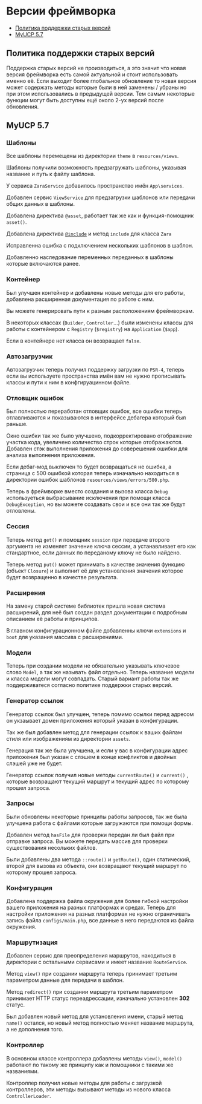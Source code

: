 # Версии фреймворка

- [Политика поддержки старых версий](#Политика-поддержки-старых-версий)
- [MyUCP 5.7](#5.7)

<a name="Политика-поддержки-старых-версий"></a>
## Политика поддержки старых версий

Поддержка старых версий не производиться, а это значит что новая версия фреймворка есть самой актуальной и стоит использовать именно её. Если выходит более глобальное обновление то новая версия может содержать методы которые были в ней заменены / убраны но при этом использовались в предыдущей версии. Тем самым некоторые функции могут быть доступны ещё около 2-ух версий после обновления.

<a name="5.7"></a>
## MyUCP 5.7

### Шаблоны

Все шаблоны перемещены из директории `theme` в `resources/views`.

Шаблоны получили возможность предзагружать шаблоны, указывая название и путь к файлу шаблона.

У сервиса `ZaraService` добавилось пространство имён `App\services`.

Добавлен сервис `ViewService` для предзагрузки шаблонов или передачи общих данных в шаблоны.

Добавлена директива `@asset`, работает так же как и функция-помощник `asset()`.

Добавлена директива [`@include`](/docs/5.7/zara/#Включение-подшаблонов) и метод `include` для класса `Zara`

Исправленна ошибка с подключением нескольких шаблонов в шаблон. 

Добавленно наследование переменных переданных в шаблоны которые включаются ранее.

### Контейнер

Был улучшен контейнер и добавлены новые методы для его работы, добавлена расширенная документация по работе с ним.

Вы можете генерировать пути к разным расположениям фреймворкам.

В некоторых классах (`Builder`, `Controller`...) были изменены классы для работы с контейнером с `Registry` (`$registry`) на `Application` (`$app`).

Если в контейнере нет класса он возвращает `false`.

### Автозагрузчик

Автозагрузчик теперь получил поддержку загрузки по `PSR-4`, теперь если вы используете пространства имён вам не нужно
прописывать классы и пути к ним в конфгируацинном файле.

### Отловщик ошибок

Был полностью переработан отловщик ошибок, все ошибки теперь отлавливаются и показываются в интерфейсе
дебагера который был раньше.

Окно ошибки так же было улучшено, подкорректировано отображение участка кода, увеличено количество строк которые отображаются.
Добавлен стэк выполнения приложения до соверешения ошибки для анализа выполнения приложения.

Если дебаг-мод выключен то будет возвращаться не ошибка, а страница с 500 ошибкой которая теперь изначально находиться в директории ошибок шаблонов 
`resources/views/errors/500.php`.

Теперь в фреймворке вместо создания и вызова класса `Debug` используеться выбрасывание исключения при помощи класса `DebugException`, но вы можете создавать свои и все они так же будут отловлены.

### Сессия

Теперь метод `get()` и помощник `session` при передаче второго аргумента не изменяет значение ключа сессии, а устанавливает его как стандартное,
если данных по переданому ключу не было найдено.

Теперь метод `put()` может принимать в качестве значения функцию (объект `Closure`) и выполнит её для установления значения которое будет возвращенно в качестве результата.

### Расширения

На замену старой системе библиотек пришла новая система расширений, для неё был создан раздел документации с подробным описанием её работы и принципов.

В главном конфигурационном файле добавленны ключи `extensions` и `boot` для указания массива с расширениями.

### Модели

Теперь при создании модели не обязательно указывать ключевое слово `Model`, а так же называть файл отдельно. Теперь название модели и класса модели могут совпадать.
Старый вариант работы так же поддерживатеся согласно политике поддержки старых версий.

### Генератор ссылок

Генератор ссылок был улучшен, теперь помимо ссылки перед адресом он укзаывает домен приложения который указан в конфигурации.

Так же был добавлен метод для генерации ссылок к ваших файлам стиля или изображениям из директории `assets`.

Генерация так же была улучшена, и если у вас в конфигурации адрес приложения был указан с слэшем в конце конфликтов и двойных слэшей уже не будет.

Генератор ссылок получил новые методы `currentRoute()` и `current()` , которые возвращают текущий маршрут и текущий адрес по которому прошел запроса.

### Запросы

Были обновлены некоторые принципы работы запросов, так же была улучшена работа с файлами которые загружаются при помощи формы.

Добавлен метод `hasFile` для проверки передан ли был файл при отправке запроса. Вы можете передать массив для проверки существования несольких файлов.

Были добавлены два метода `::route()` и `getRoute()`, один статический, второй для вызова из объекта, они возвращают текущий маршрут по которому прошел запроса.

### Конфигурация

Добавлена поддержка файла окружения для более гибкой настройки вашего приложения на разных платформах и средах. Теперь для настройки приложения на разных платформах
не нужно ограничивать запись файла `configs/main.php`, все данные в него передаются из файла окружения.

### Маршрутизация

Добавлен сервис для преопределения маршрутов, находиться в директории с остальными сервисами и имеет название `RouteService`.

Метод `view()` при создании маршрута теперь принимает третьим параметром данные для передачи в шаблон.

Метод `redirect()` при создании маршрута третьим параметром принимает HTTP статус переадрессации, изначально установлен **302** статус.

Был добавлен новый метод для установления имени, старый метод `name()` остался, но новый метод полностью меняет название маршрута, а не дополнения того.

### Контроллер

В основном классе контроллера добавлены методы `view()`, `model()` работают по такому же принципу как и помощники с такими же названиями.

Контроллер получил новые методы для работы с загрузкой контроллеров, эти методы вызывают методы из нового класса `ControllerLoader`.
